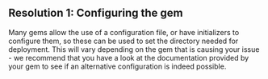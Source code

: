 <!-- usedin: [ _rails/Tutorials/2016-09-26-permission-denied-errors-v1.md] -->


## Resolution 1: Configuring the gem

Many gems allow the use of a configuration file, or have initializers to configure them, so these can be used to set the directory needed for deployment. This will vary depending on the gem that is causing your issue - we recommend that you have a look at the documentation provided by your gem to see if an alternative configuration is indeed possible.

